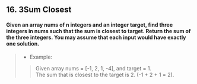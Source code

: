 ## 16. 3Sum Closest
#### Given an array nums of n integers and an integer target, find three integers in nums such that the sum is closest to target. Return the sum of the three integers. You may assume that each input would have exactly one solution.

>* Example:
>> Given array nums = [-1, 2, 1, -4], and target = 1.  
>> The sum that is closest to the target is 2. (-1 + 2 + 1 = 2).  
